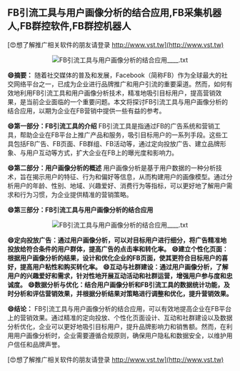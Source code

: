 ## **FB引流工具与用户画像分析的结合应用,FB采集机器人,FB群控软件,FB群控机器人**

[😍想了解推广相关软件的朋友请登录 http://www.vst.tw](http://www.vst.tw)

 <center><img src="https://vst.tw/MP4/tuiguang/png/1.png" alt="FB引流工具与用户画像分析的结合应用____.txt"></center>

**😄摘要：**
随着社交媒体的普及和发展，Facebook（简称FB）作为全球最大的社交网络平台之一，已成为企业进行品牌推广和用户引流的重要渠道。然而，如何有效地利用FB引流工具和用户画像分析技术，精准地吸引目标用户，提高营销效果，是当前企业面临的一个重要问题。本文将探讨FB引流工具与用户画像分析的结合应用，以期为企业在FB营销中提供一些有益的参考。

**😄第一部分：FB引流工具的介绍**
FB引流工具是指通过FB的广告系统和营销工具，帮助企业在FB平台上推广产品和服务，吸引目标用户的一系列手段。这些工具包括FB广告、FB页面、FB群组、FB活动等，通过定向投放广告、建立品牌形象、与用户互动等方式，扩大企业在FB上的曝光度和影响力。

**😄第二部分：用户画像分析的概述**
用户画像分析是基于用户数据的一种分析技术，旨在揭示用户的特征、行为和偏好等信息，从而构建用户的画像模型。通过分析用户的年龄、性别、地域、兴趣爱好、消费行为等指标，可以更好地了解用户需求和行为习惯，为企业提供精准的营销策略。

**😄第三部分：FB引流工具与用户画像分析的结合应用**

 <center><img src="https://vst.tw/MP4/tuiguang/png/2.png" alt="FB引流工具与用户画像分析的结合应用____.txt"></center>

**😄定向投放广告：通过用户画像分析，可以对目标用户进行细分，将广告精准地投放给符合条件的用户群体，提高广告的点击率和转化率。**
**😄建立个性化页面：根据用户画像分析的结果，设计和优化企业的FB页面，使其更符合目标用户的喜好，提高用户粘性和购买转化率。**
**😄互动与社群建设：通过用户画像分析，了解用户的兴趣爱好和需求，针对性地开展互动活动和社群运营，增强用户参与度和忠诚度。**
**😄数据分析与优化：结合用户画像分析和FB引流工具的数据统计功能，及时分析和评估营销效果，并根据分析结果对策略进行调整和优化，提升营销效果。**

**😄结论：**
FB引流工具与用户画像分析的结合应用，可以有效地提高企业在FB平台上的营销效果。通过精准的定向投放、个性化页面设计、互动和社群建设以及数据分析优化，企业可以更好地吸引目标用户，提升品牌影响力和销售额。然而，在利用用户画像分析时，企业需要遵循合规原则，确保用户隐私和数据安全，以维护用户信任和品牌声誉。

[😍想了解推广相关软件的朋友请登录 http://www.vst.tw](http://www.vst.tw)



